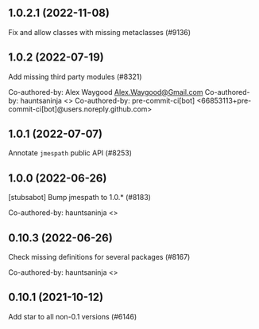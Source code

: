 ## 1.0.2.1 (2022-11-08)

Fix and allow classes with missing metaclasses (#9136)

## 1.0.2 (2022-07-19)

Add missing third party modules (#8321)

Co-authored-by: Alex Waygood <Alex.Waygood@Gmail.com>
Co-authored-by: hauntsaninja <>
Co-authored-by: pre-commit-ci[bot] <66853113+pre-commit-ci[bot]@users.noreply.github.com>

## 1.0.1 (2022-07-07)

Annotate `jmespath` public API (#8253)

## 1.0.0 (2022-06-26)

[stubsabot] Bump jmespath to 1.0.* (#8183)

Co-authored-by: hauntsaninja <>

## 0.10.3 (2022-06-26)

Check missing definitions for several packages (#8167)

Co-authored-by: hauntsaninja <>

## 0.10.1 (2021-10-12)

Add star to all non-0.1 versions (#6146)

